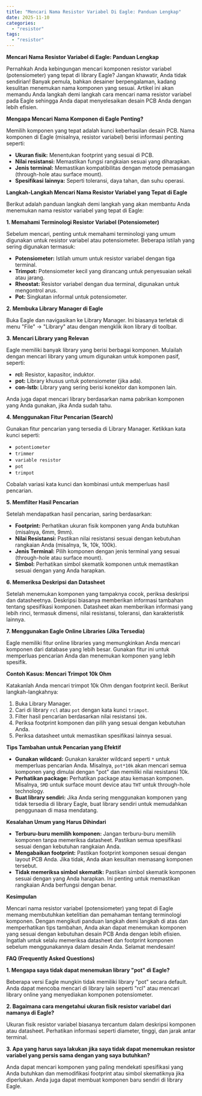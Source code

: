 ```yaml
---
title: "Mencari Nama Resistor Variabel Di Eagle: Panduan Lengkap"
date: 2025-11-10
categories: 
  - "resistor"
tags: 
  - "resistor"
---
```


**Mencari Nama Resistor Variabel di Eagle: Panduan Lengkap**

Pernahkah Anda kebingungan mencari komponen resistor variabel (potensiometer) yang tepat di library Eagle? Jangan khawatir, Anda tidak sendirian! Banyak pemula, bahkan desainer berpengalaman, kadang kesulitan menemukan nama komponen yang sesuai. Artikel ini akan memandu Anda langkah demi langkah cara mencari nama resistor variabel pada Eagle sehingga Anda dapat menyelesaikan desain PCB Anda dengan lebih efisien.

**Mengapa Mencari Nama Komponen di Eagle Penting?**

Memilih komponen yang tepat adalah kunci keberhasilan desain PCB. Nama komponen di Eagle (misalnya, resistor variabel) berisi informasi penting seperti:

- **Ukuran fisik:** Menentukan footprint yang sesuai di PCB.
- **Nilai resistansi:** Memastikan fungsi rangkaian sesuai yang diharapkan.
- **Jenis terminal:** Memastikan kompatibilitas dengan metode pemasangan (through-hole atau surface mount).
- **Spesifikasi lainnya:** Seperti toleransi, daya tahan, dan suhu operasi.

**Langkah-Langkah Mencari Nama Resistor Variabel yang Tepat di Eagle**

Berikut adalah panduan langkah demi langkah yang akan membantu Anda menemukan nama resistor variabel yang tepat di Eagle:

**1\. Memahami Terminologi Resistor Variabel (Potensiometer)**

Sebelum mencari, penting untuk memahami terminologi yang umum digunakan untuk resistor variabel atau potensiometer. Beberapa istilah yang sering digunakan termasuk:

- **Potensiometer:** Istilah umum untuk resistor variabel dengan tiga terminal.
- **Trimpot:** Potensiometer kecil yang dirancang untuk penyesuaian sekali atau jarang.
- **Rheostat:** Resistor variabel dengan dua terminal, digunakan untuk mengontrol arus.
- **Pot:** Singkatan informal untuk potensiometer.

**2\. Membuka Library Manager di Eagle**

Buka Eagle dan navigasikan ke Library Manager. Ini biasanya terletak di menu "File" -> "Library" atau dengan mengklik ikon library di toolbar.

**3\. Mencari Library yang Relevan**

Eagle memiliki banyak library yang berisi berbagai komponen. Mulailah dengan mencari library yang umum digunakan untuk komponen pasif, seperti:

- **rcl:** Resistor, kapasitor, induktor.
- **pot:** Library khusus untuk potensiometer (jika ada).
- **con-lstb:** Library yang sering berisi konektor dan komponen lain.

Anda juga dapat mencari library berdasarkan nama pabrikan komponen yang Anda gunakan, jika Anda sudah tahu.

**4\. Menggunakan Fitur Pencarian (Search)**

Gunakan fitur pencarian yang tersedia di Library Manager. Ketikkan kata kunci seperti:

- `potentiometer`
- `trimmer`
- `variable resistor`
- `pot`
- `trimpot`

Cobalah variasi kata kunci dan kombinasi untuk memperluas hasil pencarian.

**5\. Memfilter Hasil Pencarian**

Setelah mendapatkan hasil pencarian, saring berdasarkan:

- **Footprint:** Perhatikan ukuran fisik komponen yang Anda butuhkan (misalnya, 6mm, 9mm).
- **Nilai Resistansi:** Pastikan nilai resistansi sesuai dengan kebutuhan rangkaian Anda (misalnya, 1k, 10k, 100k).
- **Jenis Terminal:** Pilih komponen dengan jenis terminal yang sesuai (through-hole atau surface mount).
- **Simbol:** Perhatikan simbol skematik komponen untuk memastikan sesuai dengan yang Anda harapkan.

**6\. Memeriksa Deskripsi dan Datasheet**

Setelah menemukan komponen yang tampaknya cocok, periksa deskripsi dan datasheetnya. Deskripsi biasanya memberikan informasi tambahan tentang spesifikasi komponen. Datasheet akan memberikan informasi yang lebih rinci, termasuk dimensi, nilai resistansi, toleransi, dan karakteristik lainnya.

**7\. Menggunakan Eagle Online Libraries (Jika Tersedia)**

Eagle memiliki fitur online libraries yang memungkinkan Anda mencari komponen dari database yang lebih besar. Gunakan fitur ini untuk memperluas pencarian Anda dan menemukan komponen yang lebih spesifik.

**Contoh Kasus: Mencari Trimpot 10k Ohm**

Katakanlah Anda mencari trimpot 10k Ohm dengan footprint kecil. Berikut langkah-langkahnya:

1. Buka Library Manager.
2. Cari di library `rcl` atau `pot` dengan kata kunci `trimpot`.
3. Filter hasil pencarian berdasarkan nilai resistansi `10k`.
4. Periksa footprint komponen dan pilih yang sesuai dengan kebutuhan Anda.
5. Periksa datasheet untuk memastikan spesifikasi lainnya sesuai.

**Tips Tambahan untuk Pencarian yang Efektif**

- **Gunakan wildcard:** Gunakan karakter wildcard seperti `*` untuk memperluas pencarian Anda. Misalnya, `pot*10k` akan mencari semua komponen yang dimulai dengan "pot" dan memiliki nilai resistansi 10k.
- **Perhatikan package:** Perhatikan package atau kemasan komponen. Misalnya, `SMD` untuk surface mount device atau `THT` untuk through-hole technology.
- **Buat library sendiri:** Jika Anda sering menggunakan komponen yang tidak tersedia di library Eagle, buat library sendiri untuk memudahkan penggunaan di masa mendatang.

**Kesalahan Umum yang Harus Dihindari**

- **Terburu-buru memilih komponen:** Jangan terburu-buru memilih komponen tanpa memeriksa datasheet. Pastikan semua spesifikasi sesuai dengan kebutuhan rangkaian Anda.
- **Mengabaikan footprint:** Pastikan footprint komponen sesuai dengan layout PCB Anda. Jika tidak, Anda akan kesulitan memasang komponen tersebut.
- **Tidak memeriksa simbol skematik:** Pastikan simbol skematik komponen sesuai dengan yang Anda harapkan. Ini penting untuk memastikan rangkaian Anda berfungsi dengan benar.

**Kesimpulan**

Mencari nama resistor variabel (potensiometer) yang tepat di Eagle memang membutuhkan ketelitian dan pemahaman tentang terminologi komponen. Dengan mengikuti panduan langkah demi langkah di atas dan memperhatikan tips tambahan, Anda akan dapat menemukan komponen yang sesuai dengan kebutuhan desain PCB Anda dengan lebih efisien. Ingatlah untuk selalu memeriksa datasheet dan footprint komponen sebelum menggunakannya dalam desain Anda. Selamat mendesain!

**FAQ (Frequently Asked Questions)**

**1\. Mengapa saya tidak dapat menemukan library "pot" di Eagle?**

Beberapa versi Eagle mungkin tidak memiliki library "pot" secara default. Anda dapat mencoba mencari di library lain seperti "rcl" atau mencari library online yang menyediakan komponen potensiometer.

**2\. Bagaimana cara mengetahui ukuran fisik resistor variabel dari namanya di Eagle?**

Ukuran fisik resistor variabel biasanya tercantum dalam deskripsi komponen atau datasheet. Perhatikan informasi seperti diameter, tinggi, dan jarak antar terminal.

**3\. Apa yang harus saya lakukan jika saya tidak dapat menemukan resistor variabel yang persis sama dengan yang saya butuhkan?**

Anda dapat mencari komponen yang paling mendekati spesifikasi yang Anda butuhkan dan memodifikasi footprint atau simbol skematiknya jika diperlukan. Anda juga dapat membuat komponen baru sendiri di library Eagle.
